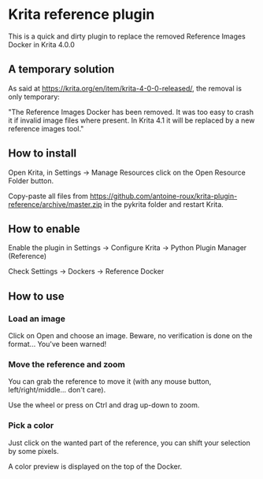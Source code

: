 # Krita reference plugin

This is a quick and dirty plugin to replace the removed Reference Images Docker in Krita 4.0.0

## A temporary solution

As said at https://krita.org/en/item/krita-4-0-0-released/, the removal is only temporary:

"The Reference Images Docker has been removed. It was too easy to crash it if invalid image files where present. In Krita 4.1 it will be replaced by a new reference images tool."

## How to install

Open Krita, in Settings -> Manage Resources click on the Open Resource Folder button.

Copy-paste all files from https://github.com/antoine-roux/krita-plugin-reference/archive/master.zip in the pykrita folder and restart Krita.

## How to enable

Enable the plugin in Settings -> Configure Krita -> Python Plugin Manager (Reference)

Check Settings -> Dockers -> Reference Docker

## How to use

### Load an image

Click on Open and choose an image. Beware, no verification is done on the format... You've been warned!

### Move the reference and zoom

You can grab the reference to move it (with any mouse button, left/right/middle... don't care).

Use the wheel or press on Ctrl and drag up-down to zoom.

### Pick a color

Just click on the wanted part of the reference, you can shift your selection by some pixels.

A color preview is displayed on the top of the Docker.
